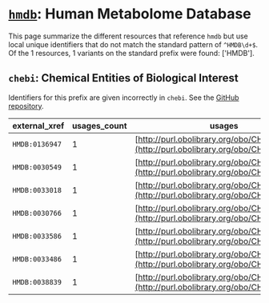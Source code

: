 # [`hmdb`](https://bioregistry.io/hmdb): Human Metabolome Database

This page summarize the different resources that reference `hmdb`
but use local unique identifiers that do not match the standard pattern of
`^HMDB\d+$`. Of the 1 resources,
1 variants on the standard prefix were found: ['HMDB'].

## `chebi`: Chemical Entities of Biological Interest

Identifiers for this prefix are given incorrectly in `chebi`. See the [GitHub repository](https://github.com/ebi-chebi/ChEBI).

| external_xref   |   usages_count | usages                                                                                     |
|-----------------|----------------|--------------------------------------------------------------------------------------------|
| `HMDB:0136947`  |              1 | [http://purl.obolibrary.org/obo/CHEBI_157715](http://purl.obolibrary.org/obo/CHEBI_157715) |
| `HMDB:0030549`  |              1 | [http://purl.obolibrary.org/obo/CHEBI_157716](http://purl.obolibrary.org/obo/CHEBI_157716) |
| `HMDB:0033018`  |              1 | [http://purl.obolibrary.org/obo/CHEBI_157719](http://purl.obolibrary.org/obo/CHEBI_157719) |
| `HMDB:0030766`  |              1 | [http://purl.obolibrary.org/obo/CHEBI_157724](http://purl.obolibrary.org/obo/CHEBI_157724) |
| `HMDB:0033586`  |              1 | [http://purl.obolibrary.org/obo/CHEBI_157725](http://purl.obolibrary.org/obo/CHEBI_157725) |
| `HMDB:0033486`  |              1 | [http://purl.obolibrary.org/obo/CHEBI_157726](http://purl.obolibrary.org/obo/CHEBI_157726) |
| `HMDB:0038839`  |              1 | [http://purl.obolibrary.org/obo/CHEBI_157735](http://purl.obolibrary.org/obo/CHEBI_157735) |

